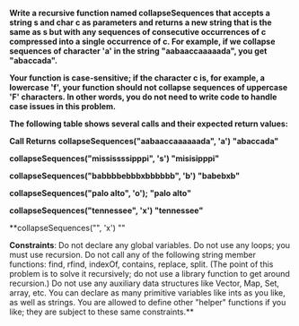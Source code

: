 **Write a recursive function named collapseSequences that accepts a string s and char c as parameters and returns a new string that is the same as s but with any sequences of consecutive occurrences of c compressed into a single occurrence of c. For example, if we collapse sequences of character 'a' in the string "aabaaccaaaaada", you get "abaccada".**

**Your function is case-sensitive; if the character c is, for example, a lowercase 'f', your function should not collapse sequences of uppercase 'F' characters. In other words, you do not need to write code to handle case issues in this problem.**

**The following table shows several calls and their expected return values:**

**Call	Returns**
**collapseSequences("aabaaccaaaaaada", 'a')	"abaccada"**  

**collapseSequences("mississssipppi", 's')	"misisipppi"**  

**collapseSequences("babbbbebbbxbbbbbb", 'b')	"babebxb"**  

**collapseSequences("palo alto", 'o');	"palo alto"**  

**collapseSequences("tennessee", 'x')	"tennessee"**  

**collapseSequences("", 'x')	""  

**Constraints**: Do not declare any global variables. Do not use any loops; you must use recursion. Do not call any of the following string member functions: find, rfind, indexOf, contains, replace, split. (The point of this problem is to solve it recursively; do not use a library function to get around recursion.) Do not use any auxiliary data structures like Vector, Map, Set, array, etc. You can declare as many primitive variables like ints as you like, as well as strings. You are allowed to define other "helper" functions if you like; they are subject to these same constraints.**
  
